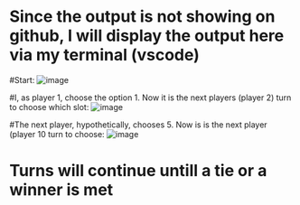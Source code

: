 # Since the output is not showing on github, I will display the output here via my terminal (vscode)

#Start: ![image](https://github.com/user-attachments/assets/960d7c49-106d-480f-a929-03647e9bb28a)

#I, as player 1,  choose the option 1. Now it is the next players (player 2) turn to choose which slot: ![image](https://github.com/user-attachments/assets/e4720a8a-bd3a-4191-ad34-5da4b33788ca)

#The next player, hypothetically, chooses 5. Now is is the next player (player 10 turn to choose: ![image](https://github.com/user-attachments/assets/b3eba0e5-a26d-4932-9447-b592e20b43e6)

# Turns will continue untill a tie or a winner is met



